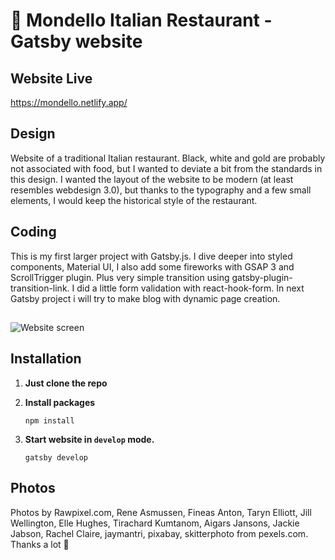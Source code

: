 # :pizza: Mondello Italian Restaurant - Gatsby website

## Website Live

https://mondello.netlify.app/

## Design

Website of a traditional Italian restaurant. Black, white and gold are probably not associated with food, but I wanted to deviate a bit from the standards in this design.
I wanted the layout of the website to be modern (at least resembles webdesign 3.0), but thanks to the typography and a few small elements, I would keep the historical style of the restaurant.

## Coding

This is my first larger project with Gatsby.js. I dive deeper into styled components, Material UI, I also add some fireworks with GSAP 3 and ScrollTrigger plugin. Plus very simple transition using gatsby-plugin-transition-link. I did a little form validation with react-hook-form. In next Gatsby project i will try to make blog with dynamic page creation.

##

![Website screen](https://raw.githubusercontent.com/cirocki/italian_restaurant_gatsby_website/master/src/img/screen/mondello-restaurant-website-homepage-screen.jpg)

## Installation

1. **Just clone the repo**

2. **Install packages**

   ```shell
   npm install

   ```

3. **Start website in `develop` mode.**

   ```shell
   gatsby develop

   ```

## Photos

Photos by Rawpixel.com, Rene Asmussen, Fineas Anton, Taryn Elliott, Jill Wellington, Elle Hughes, Tirachard Kumtanom, Aigars Jansons, Jackie Jabson, Rachel Claire, jaymantri, pixabay, skitterphoto from pexels.com. Thanks a lot 💜
